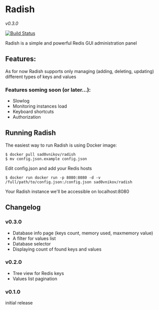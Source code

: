 # Radish
*v0.3.0*

[![Build Status](https://travis-ci.org/sad0vnikov/radish.svg?branch=master)](https://travis-ci.org/sad0vnikov/radish)


Radish is a simple and powerful Redis GUI administration panel

## Features:
As for now Radish supports only managing (adding, deleting, updating) different types of keys and values

### Features soming soon (or later...):
* Slowlog
* Monitoring instances load
* Keyboard shortcuts
* Authorization

## Running Radish
The easiest way to run Radish is using Docker image:

```
$ docker pull sad0vnikov/radish
$ mv config.json.example config.json
```
Edit config.json and add your Redis hosts

```
$ docker run docker run -p 8080:8080 -d -v /full/path/to/config.json:/config.json sad0vnikov/radish
```

Your Radish instance we'll be accessible on localhost:8080

## Changelog

### v0.3.0
* Database info page (keys count, memory used, maxmemory value)
* A filter for values list
* Database selector
* Displaying count of found keys and values

### v0.2.0
* Tree view for Redis keys
* Values list pagination

### v0.1.0
initial release
